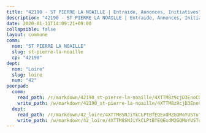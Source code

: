 ```yaml
---
title: "42190 - ST PIERRE LA NOAILLE | Entraide, Annonces, Initiatives"
description: "42190 - ST PIERRE LA NOAILLE | Entraide, Annonces, Initiatives"
date: 2020-01-11T14:09:21+09:00
collapsible: false
layout: commune
comm:
  nom: "ST PIERRE LA NOAILLE"
  slug: st-pierre-la-noaille
  cp: "42190"
dept:
  nom: "Loire"
  slug: loire
  num: "42"
peerpad:
  comm:
    read_path: /r/markdown/42190_st-pierre-la-noaille/4XTTM8z9cjD3EnoCDS1Xi4KhLXDFViJeQypnWXLbFH4GGdyUQ
    write_path: /w/markdown/42190_st-pierre-la-noaille/4XTTM8z9cjD3EnoCDS1Xi4KhLXDFViJeQypnWXLbFH4GGdyUQ-K3TgUTJM9HEim6Tw6kC5jvm3JhDvQ2b2qa7MovMKStrFrUJ5wfWViU1mYFw6cJeYY3HmgkM9euFYjqrwX7cT4C5pVvN6eX3c21TgJQbq4Ezxh4L5zaNKVf77r74y8h9hVwnmbcvg
  dept:
    read_path: /r/markdown/42_loire/4XTTM8SNJiYkCLPtBfEQExdM2GQMoYUSTuTytLrQfQVaaYJeW
    write_path: /w/markdown/42_loire/4XTTM8SNJiYkCLPtBfEQExdM2GQMoYUSTuTytLrQfQVaaYJeW-K3TgUi5YJecchkttgL3M6Pu99u8hH2akRrHDb4XXZXATCvGiyzrNbe23fQbzNYiKWDR2re6vQN4Gxv5BQ2dayjGg1AqxtpHRtgi6cm74UeqjVtXM2ZJFa6mvBKTRc4s3X6tJYycN
---
```


